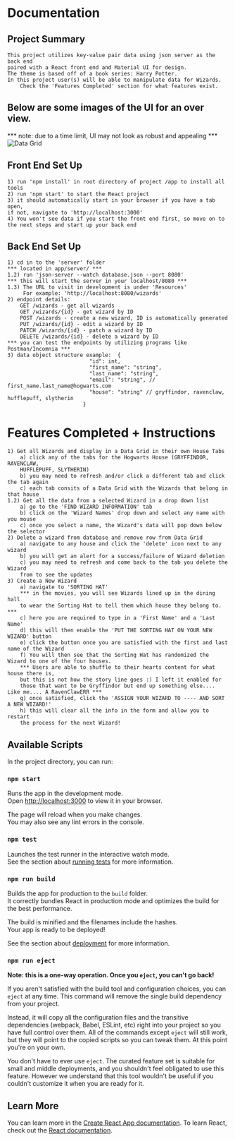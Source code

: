 # Documentation

## Project Summary

    This project utilizes key-value pair data using json server as the back end 
    paired with a React front end and Material UI for design.
    The theme is based off of a book series: Harry Potter.
    In this project user(s) will be able to manipulate data for Wizards.
        Check the 'Features Completed' section for what features exist.

## Below are some images of the UI for an over view.
*** note: due to a time limit, UI may not look as robust and appealing ***
![Data Grid](CreateWizard.ping)

## Front End Set Up

    1) run 'npm install' in root directory of project /app to install all tools
    2) run 'npm start' to start the React project
    3) it should automatically start in your browser if you have a tab open, 
    if not, navigate to 'http://localhost:3000'
    4) You won't see data if you start the front end first, so move on to 
    the next steps and start up your back end

## Back End Set Up

    1) cd in to the 'server' folder
    *** located in app/server/ ***
    1.2) run 'json-server --watch database.json --port 8080'
    *** this will start the server in your localhost/8080 ***
    1.3) The URL to visit in development is under 'Resources'
         For example: 'http://localhost:8080/wizards'
    2) endpoint details:
        GET /wizards - get all wizards
        GET /wizards/{id} - get wizard by ID
        POST /wizards - create a new wizard, ID is automatically generated
        PUT /wizards/{id} - edit a wizard by ID
        PATCH /wizards/{id} - patch a wizard by ID
        DELETE /wizards/{id} - delete a wizard by ID
    *** you can test the endpoints by utilizing programs like Postman/Incomnia ***
    3) data object structure example:  {
                              "id": int,
                              "first_name": "string",
                              "last_name": "string",
                              "email": "string", // first_name.last_name@hogwarts.com
                              "house": "string" // gryffindor, ravenclaw, hufflepuff, slytherin
                            }

# Features Completed + Instructions

    1) Get all Wizards and display in a Data Grid in their own House Tabs
        a) click any of the tabs for the Hogwarts House (GRYFFINDOR, RAVENCLAW, 
        HUFFLEPUFF, SLYTHERIN)
        b) you may need to refresh and/or click a different tab and click the tab again
        c) each tab consits of a Data Grid with the Wizards that belong in that house
    1.2) Get all the data from a selected Wizard in a drop down list
        a) go to the 'FIND WIZARD INFORMATION' tab
        b) click on the 'Wizard Names' drop down and select any name with you mouse
        c) once you select a name, the Wizard's data will pop down below the selector
    2) Delete a wizard from database and remove row from Data Grid
        a) navigate to any house and click the 'delete' icon next to any wizard
        b) you will get an alert for a success/failure of Wizard deletion
        c) you may need to refresh and come back to the tab you delete the Wizard 
        from to see the updates
    3) Create a New Wizard
        a) navigate to 'SORTING HAT'
        *** in the movies, you will see Wizards lined up in the dining hall 
        to wear the Sorting Hat to tell them which house they belong to. ***
        c) here you are required to type in a 'First Name' and a 'Last Name'
        d) this will then enable the 'PUT THE SORTING HAT ON YOUR NEW WIZARD' button
        e) click the button once you are satisfied with the first and last name of the Wizard
        f) You will then see that the Sorting Hat has randomized the Wizard to one of the four houses.
        *** Users are able to shuffle to their hearts content for what house there is, 
        but this is not how the story line goes :) I left it enabled for 
        those that want to be Gryffindor but end up something else.... Like me.... A RavenClawERR ***
        g) once satisfied, click the 'ASSIGN YOUR WIZARD TO ---- AND SORT A NEW WIZARD!'
        h) this will clear all the info in the form and allow you to restart 
        the process for the next Wizard!

## Available Scripts

In the project directory, you can run:

### `npm start`

Runs the app in the development mode.\
Open [http://localhost:3000](http://localhost:3000) to view it in your browser.

The page will reload when you make changes.\
You may also see any lint errors in the console.

### `npm test`

Launches the test runner in the interactive watch mode.\
See the section about [running tests](https://facebook.github.io/create-react-app/docs/running-tests) for more information.

### `npm run build`

Builds the app for production to the `build` folder.\
It correctly bundles React in production mode and optimizes the build for the best performance.

The build is minified and the filenames include the hashes.\
Your app is ready to be deployed!

See the section about [deployment](https://facebook.github.io/create-react-app/docs/deployment) for more information.

### `npm run eject`

**Note: this is a one-way operation. Once you `eject`, you can't go back!**

If you aren't satisfied with the build tool and configuration choices, you can `eject` at any time. This command will remove the single build dependency from your project.

Instead, it will copy all the configuration files and the transitive dependencies (webpack, Babel, ESLint, etc) right into your project so you have full control over them. All of the commands except `eject` will still work, but they will point to the copied scripts so you can tweak them. At this point you're on your own.

You don't have to ever use `eject`. The curated feature set is suitable for small and middle deployments, and you shouldn't feel obligated to use this feature. However we understand that this tool wouldn't be useful if you couldn't customize it when you are ready for it.

## Learn More

You can learn more in the [Create React App documentation](https://facebook.github.io/create-react-app/docs/getting-started).
To learn React, check out the [React documentation](https://reactjs.org/).
